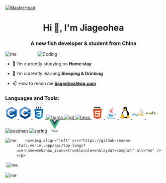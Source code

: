 [![MasterHead](https://mir-s3-cdn-cf.behance.net/project_modules/fs/4e0cc328008799.56e41b35c50a5.gif)](https://blogoasis.github.io)
<h1 align="center">Hi 👋, I'm Jiageohea</h1>
<h3 align="center">A new fish developer & student from China</h3>
<img align="right" alt="Coding" width="400" src="https://cdn.dribbble.com/users/1162077/screenshots/3848914/programmer.gif">

<p align="left"> <img src="https://komarev.com/ghpvc/?username=me&label=Profile%20views&color=0e75b6&style=flat" alt="me" /> </p>

- 🔭 I’m currently studying on **Home stay**

- 🌱 I’m currently learning **Sleeping & Drinking**

- 📫 How to reach me **jiageohea@qq.com**


<h3 align="left">Languages and Tools:</h3>
<p align="left">
	<a href="https://www.cprogramming.com/" target="_blank" rel="noreferrer">
		<img src="https://raw.githubusercontent.com/devicons/devicon/master/icons/c/c-original.svg" alt="c" width="40" height="40" />
	</a>
	<a href="https://www.w3schools.com/cpp/" target="_blank" rel="noreferrer"> 
	 <img src="https://raw.githubusercontent.com/devicons/devicon/master/icons/cplusplus/cplusplus-original.svg"  alt="cplusplus" width="40" height="40" /> </a> 
	 <a href="https://www.w3schools.com/css/" target="_blank" rel="noreferrer"> 
	  <img
			src="https://raw.githubusercontent.com/devicons/devicon/master/icons/css3/css3-original-wordmark.svg"
			alt="css3" width="40" height="40" /> </a> <a href="https://www.figma.com/" target="_blank" rel="noreferrer">
		<img src="https://www.vectorlogo.zone/logos/figma/figma-icon.svg" alt="figma" width="40" height="40" /> </a> <a
		href="https://git-scm.com/" target="_blank" rel="noreferrer"> <img
			src="https://www.vectorlogo.zone/logos/git-scm/git-scm-icon.svg" alt="git" width="40" height="40" /> </a> <a
		href="hexo.io/" target="_blank" rel="noreferrer"> <img
			src="https://www.vectorlogo.zone/logos/hexoio/hexoio-icon.svg" alt="hexo" width="40" height="40" /> </a> <a
		href="https://www.w3.org/html/" target="_blank" rel="noreferrer"> <img
			src="https://raw.githubusercontent.com/devicons/devicon/master/icons/html5/html5-original-wordmark.svg"
			alt="html5" width="40" height="40" /> </a> <a href="https://www.java.com" target="_blank" rel="noreferrer">
		<img src="https://raw.githubusercontent.com/devicons/devicon/master/icons/java/java-original.svg" alt="java"
			width="40" height="40" /> </a> <a href="https://www.linux.org/" target="_blank" rel="noreferrer"> <img
			src="https://raw.githubusercontent.com/devicons/devicon/master/icons/linux/linux-original.svg" alt="linux"
			width="40" height="40" /> </a> <a href="https://www.mysql.com/" target="_blank" rel="noreferrer"> <img
			src="https://raw.githubusercontent.com/devicons/devicon/master/icons/mysql/mysql-original-wordmark.svg"
			alt="mysql" width="40" height="40" /> </a> <a href="https://nodejs.org" target="_blank" rel="noreferrer">
		<img src="https://raw.githubusercontent.com/devicons/devicon/master/icons/nodejs/nodejs-original-wordmark.svg"
			alt="nodejs" width="40" height="40" /> </a> <a href="https://postman.com" target="_blank" rel="noreferrer">
		<img src="https://www.vectorlogo.zone/logos/getpostman/getpostman-icon.svg" alt="postman" width="40"
			height="40" /> </a> <a href="https://spring.io/" target="_blank" rel="noreferrer"> <img
			src="https://www.vectorlogo.zone/logos/springio/springio-icon.svg" alt="spring" width="40" height="40" />
	</a> <a href="https://vuejs.org/" target="_blank" rel="noreferrer"> <img
			src="https://raw.githubusercontent.com/devicons/devicon/master/icons/vuejs/vuejs-original-wordmark.svg"
			alt="vuejs" width="40" height="40" /> </a>
</p>

<p><img align="left"
		src="https://github-readme-stats.vercel.app/api/top-langs?username=jiageohea&show_icons=true&locale=en&layout=compact"
		alt="me" /></p>
		
		<p><img align="left" src="https://github-readme-stats.vercel.app/api/top-langs?username=me&show_icons=true&locale=en&layout=compact" alt="me" /></p>

<p>&nbsp;<img align="center" src="https://github-readme-stats.vercel.app/api?username=me&show_icons=true&locale=en"
		alt="me" /></p>

<p><img align="center" src="https://github-readme-streak-stats.herokuapp.com/?user=me&" alt="me" /></p>

